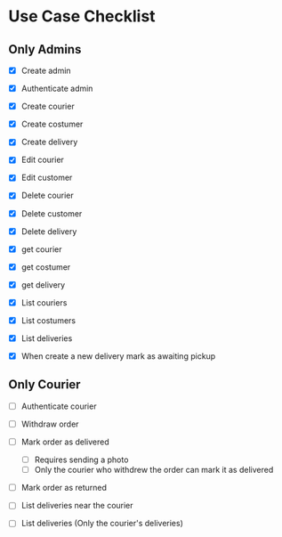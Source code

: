 # Use Case Checklist

## Only Admins

- [x] Create admin
- [x] Authenticate admin

- [x] Create courier
- [x] Create costumer
- [x] Create delivery

- [x] Edit courier
- [x] Edit customer

- [x] Delete courier
- [x] Delete customer
- [x] Delete delivery

- [x] get courier
- [x] get costumer
- [x] get delivery

- [x] List couriers
- [x] List costumers
- [x] List deliveries

- [x] When create a new delivery mark as awaiting pickup

## Only Courier

- [ ] Authenticate courier
- [ ] Withdraw order

- [ ] Mark order as delivered
  - [ ] Requires sending a photo
  - [ ] Only the courier who withdrew the order can mark it as delivered

- [ ] Mark order as returned
- [ ] List deliveries near the courier
- [ ] List deliveries (Only the courier's deliveries)
